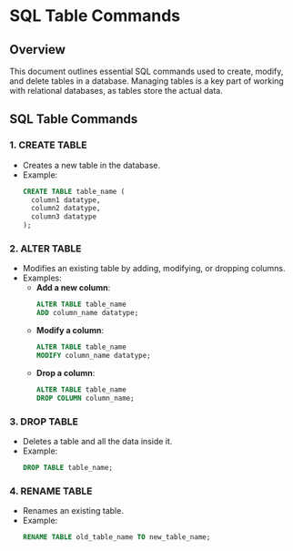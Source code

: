 # SQL Table Commands

## Overview
This document outlines essential SQL commands used to create, modify, and delete tables in a database. Managing tables is a key part of working with relational databases, as tables store the actual data.

## SQL Table Commands

### 1. **CREATE TABLE**
   - Creates a new table in the database.
   - Example:
     ```sql
     CREATE TABLE table_name (
       column1 datatype,
       column2 datatype,
       column3 datatype
     );
     ```

### 2. **ALTER TABLE**
   - Modifies an existing table by adding, modifying, or dropping columns.
   - Examples:
     - **Add a new column**:
       ```sql
       ALTER TABLE table_name
       ADD column_name datatype;
       ```
     - **Modify a column**:
       ```sql
       ALTER TABLE table_name
       MODIFY column_name datatype;
       ```
     - **Drop a column**:
       ```sql
       ALTER TABLE table_name
       DROP COLUMN column_name;
       ```

### 3. **DROP TABLE**
   - Deletes a table and all the data inside it.
   - Example:
     ```sql
     DROP TABLE table_name;
     ```

### 4. **RENAME TABLE**
   - Renames an existing table.
   - Example:
     ```sql
     RENAME TABLE old_table_name TO new_table_name;
     ```

